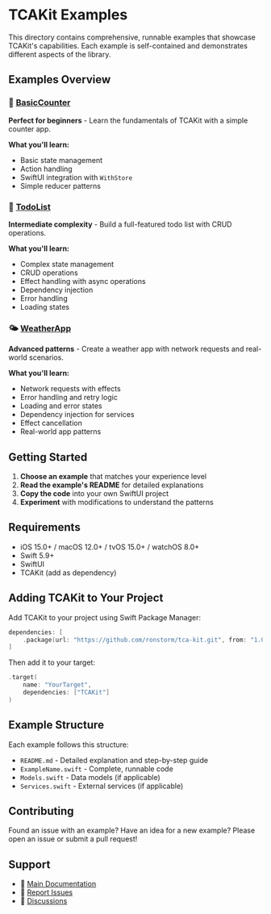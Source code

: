 # TCAKit Examples

This directory contains comprehensive, runnable examples that showcase TCAKit's capabilities. Each example is self-contained and demonstrates different aspects of the library.

## Examples Overview

### 🎯 [BasicCounter](./BasicCounter/)
**Perfect for beginners** - Learn the fundamentals of TCAKit with a simple counter app.

**What you'll learn:**
- Basic state management
- Action handling
- SwiftUI integration with `WithStore`
- Simple reducer patterns

### 📝 [TodoList](./TodoList/)
**Intermediate complexity** - Build a full-featured todo list with CRUD operations.

**What you'll learn:**
- Complex state management
- CRUD operations
- Effect handling with async operations
- Dependency injection
- Error handling
- Loading states

### 🌤️ [WeatherApp](./WeatherApp/)
**Advanced patterns** - Create a weather app with network requests and real-world scenarios.

**What you'll learn:**
- Network requests with effects
- Error handling and retry logic
- Loading and error states
- Dependency injection for services
- Effect cancellation
- Real-world app patterns

## Getting Started

1. **Choose an example** that matches your experience level
2. **Read the example's README** for detailed explanations
3. **Copy the code** into your own SwiftUI project
4. **Experiment** with modifications to understand the patterns

## Requirements

- iOS 15.0+ / macOS 12.0+ / tvOS 15.0+ / watchOS 8.0+
- Swift 5.9+
- SwiftUI
- TCAKit (add as dependency)

## Adding TCAKit to Your Project

Add TCAKit to your project using Swift Package Manager:

```swift
dependencies: [
    .package(url: "https://github.com/ronstorm/tca-kit.git", from: "1.0.0")
]
```

Then add it to your target:

```swift
.target(
    name: "YourTarget",
    dependencies: ["TCAKit"]
)
```

## Example Structure

Each example follows this structure:
- `README.md` - Detailed explanation and step-by-step guide
- `ExampleName.swift` - Complete, runnable code
- `Models.swift` - Data models (if applicable)
- `Services.swift` - External services (if applicable)

## Contributing

Found an issue with an example? Have an idea for a new example? Please open an issue or submit a pull request!

## Support

- 📖 [Main Documentation](../README.md)
- 🐛 [Report Issues](https://github.com/ronstorm/tca-kit/issues)
- 💬 [Discussions](https://github.com/ronstorm/tca-kit/discussions)
